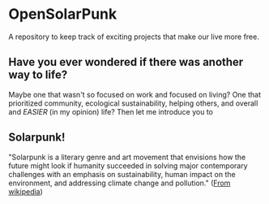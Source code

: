 # OpenSolarPunk
A repository to keep track of exciting projects that make our live more free.

## Have you ever wondered if there was another way to life? 
Maybe one that wasn't so focused on work and focused on living? One that prioritized community, ecological sustainability, helping others, and overall and *EASIER* (in my opinion) life? Then let me introduce you to
## Solarpunk!
"Solarpunk is a literary genre and art movement that envisions how the future might look if humanity succeeded in solving major contemporary challenges with an emphasis on sustainability, human impact on the environment, and addressing climate change and pollution." ([From wikipedia](https://en.wikipedia.org/wiki/Solarpunk)) 
